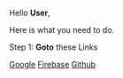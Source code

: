 
Hello **User**,


  

Here is what you need to do.


Step 1: **Goto** these Links

[Google](https://www.google.coa/)
[Firebase](https://firebase.google.com/)
[Github](https://github.som/)
